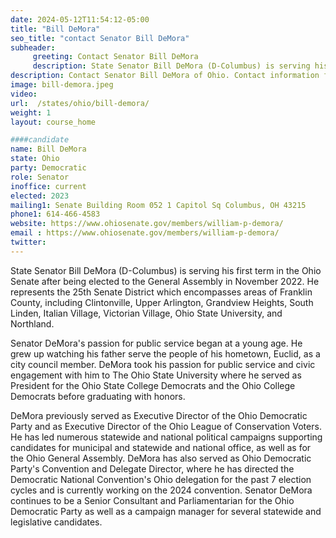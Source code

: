 ```yaml
---
date: 2024-05-12T11:54:12-05:00
title: "Bill DeMora"
seo_title: "contact Senator Bill DeMora"
subheader:
     greeting: Contact Senator Bill DeMora
     description: State Senator Bill DeMora (D-Columbus) is serving his first term in the Ohio Senate after being elected to the General Assembly in November 2022. He represents the 25th Senate District which encompasses areas of Franklin County, including Clintonville, Upper Arlington, Grandview Heights, South Linden, Italian Village, Victorian Village, Ohio State University, and Northland.
description: Contact Senator Bill DeMora of Ohio. Contact information for Bill DeMora includes email address, phone number, and mailing address.
image: bill-demora.jpeg
video:
url:  /states/ohio/bill-demora/
weight: 1
layout: course_home

####candidate
name: Bill DeMora
state: Ohio
party: Democratic
role: Senator
inoffice: current
elected: 2023
mailing1: Senate Building Room 052 1 Capitol Sq Columbus, OH 43215
phone1: 614-466-4583
website: https://www.ohiosenate.gov/members/william-p-demora/
email : https://www.ohiosenate.gov/members/william-p-demora/
twitter:
---
```


State Senator Bill DeMora (D-Columbus) is serving his first term in the Ohio Senate after being elected to the General Assembly in November 2022. He represents the 25th Senate District which encompasses areas of Franklin County, including Clintonville, Upper Arlington, Grandview Heights, South Linden, Italian Village, Victorian Village, Ohio State University, and Northland.

Senator DeMora's passion for public service began at a young age. He grew up watching his father serve the people of his hometown, Euclid, as a city council member. DeMora took his passion for public service and civic engagement with him to The Ohio State University where he served as President for the Ohio State College Democrats and the Ohio College Democrats before graduating with honors.

DeMora previously served as Executive Director of the Ohio Democratic Party and as Executive Director of the Ohio League of Conservation Voters. He has led numerous statewide and national political campaigns supporting candidates for municipal and statewide and national office, as well as for the Ohio General Assembly. DeMora has also served as Ohio Democratic Party's Convention and Delegate Director, where he has directed the Democratic National Convention's Ohio delegation for the past 7 election cycles and is currently working on the 2024 convention. Senator DeMora continues to be a Senior Consultant and Parliamentarian for the Ohio Democratic Party as well as a campaign manager for several statewide and legislative candidates.
